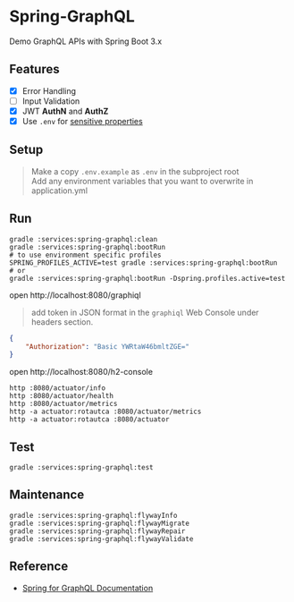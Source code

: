 # Spring-GraphQL

Demo GraphQL APIs with Spring Boot 3.x

## Features 
- [x] Error Handling
- [ ] Input Validation 
- [x] JWT **AuthN** and **AuthZ**
- [x] Use `.env` for [sensitive properties](https://stackoverflow.com/questions/58549361/using-dotenv-files-with-spring-boot)

## Setup

> Make a copy `.env.example` as `.env` in the subproject root  
> Add any environment variables that you want to overwrite in application.yml

## Run

```shell
gradle :services:spring-graphql:clean
gradle :services:spring-graphql:bootRun
# to use environment specific profiles 
SPRING_PROFILES_ACTIVE=test gradle :services:spring-graphql:bootRun
# or
gradle :services:spring-graphql:bootRun -Dspring.profiles.active=test
```

open http://localhost:8080/graphiql

> add token in JSON format in the `graphiql` Web Console under headers section.
```json
{
    "Authorization": "Basic YWRtaW46bmltZGE="
}
```


open http://localhost:8080/h2-console

```shell
http :8080/actuator/info
http :8080/actuator/health
http :8080/actuator/metrics
http -a actuator:rotautca :8080/actuator/metrics
http -a actuator:rotautca :8080/actuator
```

## Test

```shell
gradle :services:spring-graphql:test
```

## Maintenance

```shell
gradle :services:spring-graphql:flywayInfo
gradle :services:spring-graphql:flywayMigrate
gradle :services:spring-graphql:flywayRepair
gradle :services:spring-graphql:flywayValidate
```


## Reference 

- [Spring for GraphQL Documentation](https://docs.spring.io/spring-graphql/docs/current/reference/html/#overview) 
